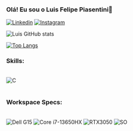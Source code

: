 
### Olá! Eu sou o Luis Felipe Piasentini👋

[![Linkedin](https://img.shields.io/badge/LinkedIn-0077B5?style=for-the-badge&logo=linkedin&logoColor=white)](https://www.linkedin.com/in/luis-felipe-piasentini-3b331923a/)
[![Instagram](https://img.shields.io/badge/Instagram-E4405F?style=for-the-badge&logo=instagram&logoColor=white)](https://www.instagram.com/felipe_piasentini)

![Luis GitHub stats](https://github-readme-stats.vercel.app/api?username=LuisPiasentini&show_icons=true&theme=dark)

[![Top Langs](https://github-readme-stats.vercel.app/api/top-langs/?username=LuisPiasentini)](https://github.com/anuraghazra/github-readme-stats)

### Skills:

<div style="display: inline_block"><br/>
    <img align="center" alt="C" src="https://img.shields.io/badge/C-00599C?style=for-the-badge&logo=c&logoColor=white" />
</div><br/>

### Workspace Specs:

<div style="display: inline_block"><br/>
    <img align="center" alt="Dell G15" src="https://img.shields.io/badge/Dell%20G15-808080?style=for-the-badge&logo=dell&logoColor=white" />
    <img align="center" alt="Core i7-13650HX" src="https://img.shields.io/badge/Intel%20Core%20i7-13650HX-0071C5?style=for-the-badge&logo=intel&logoColor=white" />
    <img align="center" alt="RTX3050" src="https://img.shields.io/badge/NVIDIA-RTX3050-76B900?style=for-the-badge&logo=nvidia&logoColor=white" />
    <img align="center" alt="SO" src="https://img.shields.io/badge/Windows-0078D6?style=for-the-badge&logo=windows&logoColor=white" />
    


</div><br/>

